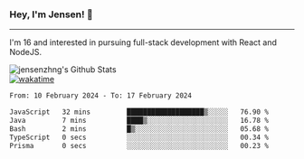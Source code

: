### Hey, I'm Jensen! 👋

---

I'm 16 and interested in pursuing full-stack development with React and NodeJS.

![jensenzhng's Github Stats](https://github-readme-stats.vercel.app/api?username=jensenzhng&theme=dark&show_icons=true&count_private=true)
<br />
[![wakatime](https://wakatime.com/badge/user/cbfc263d-3611-4e36-8278-8fad45fe3f62.svg)](https://wakatime.com/@cbfc263d-3611-4e36-8278-8fad45fe3f62)

<!--START_SECTION:waka-->

```txt
From: 10 February 2024 - To: 17 February 2024

JavaScript   32 mins         ███████████████████▒░░░░░   76.90 %
Java         7 mins          ████▒░░░░░░░░░░░░░░░░░░░░   16.78 %
Bash         2 mins          █▒░░░░░░░░░░░░░░░░░░░░░░░   05.68 %
TypeScript   0 secs          ░░░░░░░░░░░░░░░░░░░░░░░░░   00.34 %
Prisma       0 secs          ░░░░░░░░░░░░░░░░░░░░░░░░░   00.23 %
```

<!--END_SECTION:waka-->
